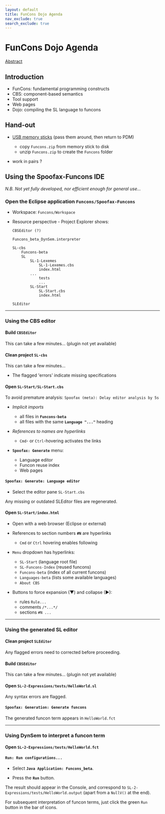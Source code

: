 ```yaml
---
layout: default
title: FunCons Dojo Agenda
nav_exclude: true
search_exclude: true
---
```


FunCons Dojo Agenda
===================

[Abstract](FunCons.md)

## Introduction

* FunCons: fundamental programming constructs
* CBS: component-based semantics
* Tool support
* Web pages
* Dojo: compiling the SL language to funcons


## Hand-out

* [USB memory sticks]
  (pass them around, then return to PDM)
	- copy `Funcons.zip` from memory stick to disk
	- unzip `Funcons.zip` to create the `Funcons` folder

* work in pairs ?


## Using the Spoofax-Funcons IDE

_N.B. Not yet fully developed, nor efficient enough for general use..._

### Open the Eclipse application `Funcons/Spoofax-Funcons`

* Workspace: `Funcons/Workspace`

* Resource perspective - Project Explorer shows:
	```
	CBSEditor (?)

	Funcons_beta_DynSem.interpreter

	SL-cbs
		Funcons-beta
		SL
			SL-1-Lexemes
				SL-1-Lexemes.cbs
				index.html
			...
				tests
				...
			SL-Start
				SL-Start.cbs
				index.html

	SLEditor
	```

----

### Using the CBS editor

#### Build `CBSEditor`

This can take a few minutes... (plugin not yet available)

#### Clean project `SL-cbs`

This can take a few minutes...

* The flagged 'errors' indicate missing specifications

#### Open `SL-Start/SL-Start.cbs`

To avoid premature analysis: `Spoofax (meta): Delay editor analysis by 5s`

* _Implicit imports_
	- all files in __`Funcons-beta`__
	- all files with the same __`Language "..."`__ heading

* _References to names are hyperlinks_
	- `Cmd`- or `Ctrl`-hovering activates the links

* __`Spoofax: Generate`__ menu:
	- Language editor
	- Funcon reuse index
	- Web pages

#### `Spoofax: Generate: Language editor`

* Select the editor pane `SL-Start.cbs`

Any missing or outdated SLEditor files are regenerated.

#### Open `SL-Start/index.html`

* Open with a web browser (Eclipse or external)

* References to section numbers __`#N`__ are hyperlinks
	- `Cmd` or `Ctrl` hovering enables following

* `Menu` dropdown has hyperlinks:

	- `SL-Start` (language root file)
	- `SL-Funcons-Index` (reused funcons)
	- `Funcons-beta` (index of all current funcons)
	- `Languages-beta` (lists some available languages)
	- `About CBS`

* Buttons to force expansion (&#9660;) and collapse (&#9658;):
	- rules `Rule...`
	- comments `/*...*/`
	- sections `#N ...`

----

### Using the generated SL editor

#### Clean project `SLEditor`

Any flagged errors need to corrected before proceeding.

#### Build `CBSEditor`

This can take a few minutes... (plugin not yet available)

#### Open `SL-2-Expressions/tests/HelloWorld.sl`

Any syntax errors are flagged.

#### `Spoofax: Generation: Generate funcons`

The generated funcon term appears in `HelloWorld.fct`

----

### Using DynSem to interpret a funcon term

#### Open `SL-2-Expressions/tests/HelloWorld.fct`

#### `Run: Run configurations...`

* Select __`Java Application: Funcons_beta`__.

* Press the __`Run`__ button.

The result should appear in the Console, and correspond to
`SL-2-Expressions/tests/HelloWorld.output`
(apart from a `NullV()` at the end).

For subsequent interpretation of funcon terms, just click the
green `Run` button in the bar of icons.



[USB memory sticks]: USB.md
